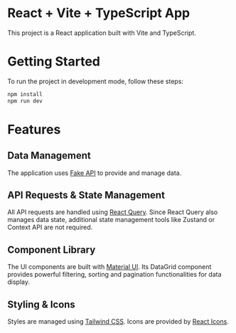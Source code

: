 # React + Vite + TypeScript App

This project is a React application built with Vite and TypeScript.

# Getting Started

To run the project in development mode, follow these steps:

```sh
npm install
npm run dev
```

# Features

## Data Management

The application uses [Fake API](https://jsoning.com/api/) to provide and manage data.

## API Requests & State Management

All API requests are handled using [React Query](https://tanstack.com/query/latest). Since React Query also manages data state, additional state management tools like Zustand or Context API are not required.

## Component Library

The UI components are built with [Material UI](https://mui.com/material-ui/getting-started/). Its DataGrid component provides powerful filtering, sorting and pagination functionalities for data display.

## Styling & Icons

Styles are managed using [Tailwind CSS](https://tailwindcss.com/).
Icons are provided by [React Icons](https://react-icons.github.io/react-icons/).
